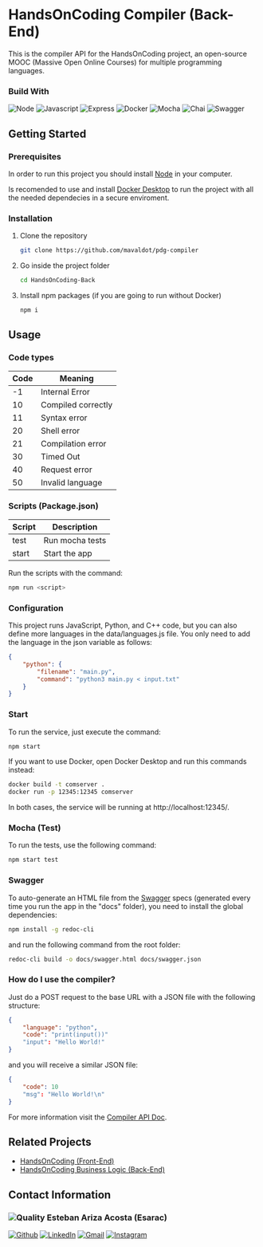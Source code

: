 # HandsOnCoding Compiler (Back-End)

This is the compiler API for the HandsOnCoding project, an open-source MOOC (Massive Open Online Courses) for multiple programming languages.

### Build With

![Node](https://img.shields.io/badge/Node.js-339933?style=for-the-badge&logo=nodedotjs&logoColor=white)
![Javascript](https://img.shields.io/badge/JavaScript-F7DF1E?style=for-the-badge&logo=javascript&logoColor=black)
![Express](https://img.shields.io/badge/Express.js-000000?style=for-the-badge&logo=express&logoColor=white)
![Docker](https://img.shields.io/badge/Docker-2CA5E0?style=for-the-badge&logo=docker&logoColor=white)
![Mocha](https://img.shields.io/badge/Mocha-8D6748?style=for-the-badge&logo=Mocha&logoColor=white)
![Chai](https://img.shields.io/badge/chai-A30701?style=for-the-badge&logo=chai&logoColor=white)
![Swagger](https://img.shields.io/badge/Swagger-85EA2D?style=for-the-badge&logo=Swagger&logoColor=black)

## Getting Started

### Prerequisites

In order to run this project you should install [Node](https://nodejs.org/en/download/) in your computer.

Is recomended to use and install [Docker Desktop](https://www.docker.com/) to run the project with all the needed dependecies in a secure enviroment.

### Installation

1. Clone the repository
    ```bash
    git clone https://github.com/mavaldot/pdg-compiler
    ```
2. Go inside the project folder
   ```bash
   cd HandsOnCoding-Back
   ```
3. Install npm packages (if you are going to run without Docker)
   ```bash
   npm i
   ```

## Usage

### Code types

| Code | Meaning |
| --- | --- |
| -1 | Internal Error |
| 10 | Compiled correctly |
| 11 | Syntax error |
| 20 | Shell error |
| 21 | Compilation error |
| 30 | Timed Out |
| 40 | Request error |
| 50 | Invalid language |

### Scripts (Package.json)

| Script | Description |
| --- | --- |
| test | Run mocha tests |
| start | Start the app |

Run the scripts with the command:
```bash
npm run <script>
```

### Configuration

This project runs JavaScript, Python, and C++ code, but you can also define more languages in the data/languages.js file. You only need to add the language in the json variable as follows:
```json
{
    "python": {
        "filename": "main.py",
        "command": "python3 main.py < input.txt"
    }
}
```

### Start

To run the service, just execute the command:
```bash
npm start
```
If you want to use Docker, open Docker Desktop and run this commands instead:
```bash
docker build -t comserver .
docker run -p 12345:12345 comserver
```
In both cases, the service will be running at http://localhost:12345/.

### Mocha (Test)

To run the tests, use the following command:
```bash
npm start test
```

### Swagger
To auto-generate an HTML file from the [Swagger](https://swagger.io/) specs (generated every time you run the app in the "docs" folder), you need to install the global dependencies:
```bash
npm install -g redoc-cli
```
and run the following command from the root folder:
```bash
redoc-cli build -o docs/swagger.html docs/swagger.json
```

### How do I use the compiler?

Just do a POST request to the base URL with a JSON file with the following structure:
```json
{
    "language": "python",
    "code": "print(input())"
    "input": "Hello World!"
}
```
and you will receive a similar JSON file:
```json
{
    "code": 10
    "msg": "Hello World!\n"
}
```
For more information visit the [Compiler API Doc](https://hands-on-coding-project.github.io/pdg-compiler/).

## Related Projects

* [HandsOnCoding (Front-End)](https://github.com/Esarac/HandsOnCoding-Front)
* [HandsOnCoding Business Logic (Back-End)](https://github.com/Esarac/HandsOnCoding-Back)

## Contact Information

### ![Quality](https://images.weserv.nl/?url=avatars.githubusercontent.com/u/48232743?v=4&h=50&w=50&fit=cover&mask=circle&maxage=7d) Esteban Ariza Acosta (Esarac)

[![Github](https://img.shields.io/badge/GitHub-100000?style=for-the-badge&logo=github&logoColor=white)](https://github.com/Esarac)
[![LinkedIn](https://img.shields.io/badge/LinkedIn-0077B5?style=for-the-badge&logo=linkedin&logoColor=white)](https://www.linkedin.com/in/estebanarizaacosta/)
[![Gmail](https://img.shields.io/badge/Gmail-D14836?style=for-the-badge&logo=gmail&logoColor=white)](mailto:acosta57esteban@gmail.com)
[![Instagram](https://img.shields.io/badge/Instagram-E4405F?style=for-the-badge&logo=instagram&logoColor=white)](https://www.instagram.com/esaracgp/)
